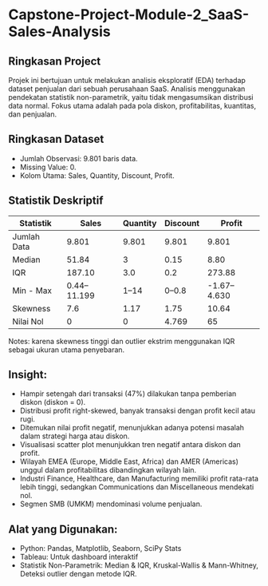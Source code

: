 # Capstone-Project-Module-2_SaaS-Sales-Analysis

## Ringkasan Project
Projek ini bertujuan untuk melakukan analisis eksploratif (EDA) terhadap dataset penjualan dari sebuah perusahaan SaaS. Analisis menggunakan pendekatan statistik non-parametrik, yaitu tidak mengasumsikan distribusi data normal. Fokus utama adalah pada pola diskon, profitabilitas, kuantitas, dan penjualan.

## Ringkasan Dataset
- Jumlah Observasi: 9.801 baris data.
- Missing Value: 0.
- Kolom Utama: Sales, Quantity, Discount, Profit.
  
## Statistik Deskriptif 
| Statistik     | Sales     | Quantity | Discount | Profit    |
|---------------|-----------|----------|----------|-----------|
| Jumlah Data   | 9.801     | 9.801    | 9.801    | 9.801     |
| Median        | 51.84     | 3        | 0.15     | 8.80      |
| IQR           | 187.10    | 3.0      | 0.2      | 273.88    |
| Min - Max     | 0.44–11.199| 1–14    | 0–0.8    | -1.67–4.630|
| Skewness      | 7.6       | 1.17     | 1.75     | 10.64     |
| Nilai Nol     | 0         | 0        | 4.769    | 65        |

Notes: karena skewness tinggi dan outlier ekstrim menggunakan IQR sebagai ukuran utama penyebaran.

## Insight: 
- Hampir setengah dari transaksi (47%) dilakukan tanpa pemberian diskon (diskon = 0).
- Distribusi profit right-skewed, banyak transaksi dengan profit kecil atau rugi.
- Ditemukan nilai profit negatif, menunjukkan adanya potensi masalah dalam strategi harga atau diskon.
- Visualisasi scatter plot menunjukkan tren negatif antara diskon dan profit.
- Wilayah EMEA (Europe, Middle East, Africa) dan AMER (Americas) unggul dalam profitabilitas dibandingkan wilayah lain.
- Industri Finance, Healthcare, dan Manufacturing memiliki profit rata-rata lebih tinggi, sedangkan Communications dan Miscellaneous mendekati nol.
- Segmen SMB (UMKM) mendominasi volume penjualan.

## Alat yang Digunakan: 
- Python: Pandas, Matplotlib, Seaborn, SciPy Stats
- Tableau: Untuk dashboard interaktif
- Statistik Non-Parametrik: Median & IQR, Kruskal-Wallis & Mann-Whitney, Deteksi outlier dengan metode IQR.
